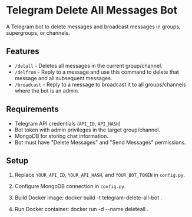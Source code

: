 # Telegram Delete All Messages Bot

A Telegram bot to delete messages and broadcast messages in groups, supergroups, or channels.

## Features

- `/delall` - Deletes all messages in the current group/channel.
- `/delfrom` - Reply to a message and use this command to delete that message and all subsequent messages.
- `/broadcast` - Reply to a message to broadcast it to all groups/channels where the bot is an admin.

## Requirements

- Telegram API credentials (`API_ID`, `API_HASH`)
- Bot token with admin privileges in the target group/channel.
- MongoDB for storing chat information.
- Bot must have "Delete Messages" and "Send Messages" permissions.

## Setup

1. Replace `YOUR_API_ID`, `YOUR_API_HASH`, and `YOUR_BOT_TOKEN` in `config.py`.

2. Configure MongoDB connection in `config.py`.

3. Build Docker image: docker build -t telegram-delete-all-bot .

4. Run Docker container: docker run -d --name deleteall .
